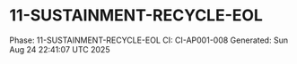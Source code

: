 # 11-SUSTAINMENT-RECYCLE-EOL
Phase: 11-SUSTAINMENT-RECYCLE-EOL
CI: CI-AP001-008
Generated: Sun Aug 24 22:41:07 UTC 2025
